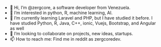 - 👋 Hi, I’m @zergcore, a software developer from Venezuela.
- 👀 I’m interested in python, R, machine learning, AI.
- 🌱 I’m currently learning Laravel and PHP, but I have studied it before. I have studied Python, R, Java, C++, ionic, Vuejs, Bootstrap, and Angular as well
- 💞️ I’m looking to collaborate on projects, new ideas, startups.
- 📫 How to reach me: Find me in reddit as zergcoredev.

<!---
zergcore/zergcore is a ✨ special ✨ repository because its `README.md` (this file) appears on your GitHub profile.
You can click the Preview link to take a look at your changes.
--->
